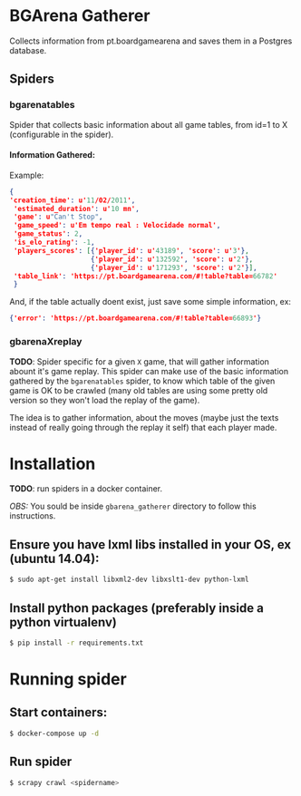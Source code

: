# BGArena Gatherer
Collects information from pt.boardgamearena and saves them in a Postgres database.

## Spiders
### bgarenatables
Spider that collects basic information about all game tables, from id=1 to X (configurable in the spider).

#### Information Gathered:

Example:

```json
{
'creation_time': u'11/02/2011',
 'estimated_duration': u'10 mn',
 'game': u"Can't Stop",
 'game_speed': u'Em tempo real : Velocidade normal',
 'game_status': 2,
 'is_elo_rating': -1,
 'players_scores': [{'player_id': u'43189', 'score': u'3'},
                    {'player_id': u'132592', 'score': u'2'},
                    {'player_id': u'171293', 'score': u'2'}],
 'table_link': 'https://pt.boardgamearena.com/#!table?table=66782'
 }
```

And, if the table actually doent exist, just save some simple information, ex:
```json
{'error': 'https://pt.boardgamearena.com/#!table?table=66893'}
```

### gbarenaXreplay
**TODO**: Spider specific for a given `X` game, that will gather information abount it's game replay.
This spider can make use of the basic information gathered by the `bgarenatables` spider, to know which table of the given game is OK to be crawled (many old tables are using some pretty old version so they won't load the replay of the game).

The idea is to gather information, about the moves (maybe just the texts instead of really going through the replay it self) that each player made.


# Installation
**TODO**: run spiders in a docker container.

*OBS:* You sould be inside `gbarena_gatherer` directory to follow this instructions.

## Ensure you have lxml libs installed in your OS, ex (ubuntu 14.04):
```bash
$ sudo apt-get install libxml2-dev libxslt1-dev python-lxml
```

## Install python packages (preferably inside a python virtualenv)
```bash
$ pip install -r requirements.txt
```

# Running spider

## Start containers:
```bash
$ docker-compose up -d
```
## Run spider
```bash
$ scrapy crawl <spidername>
```
